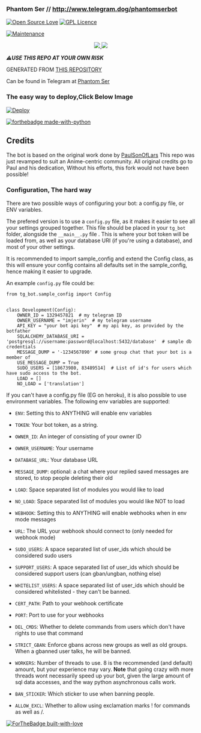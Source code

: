 ### Phantom Ser // http://www.telegram.dog/phantomserbot

[![Open Source Love](https://badges.frapsoft.com/os/v1/open-source-200x33.png?v=103)](https://github.com/ellerbrock/open-source-badges/)
[![GPL Licence](https://badges.frapsoft.com/os/gpl/gpl-175x39.png?v=103)](https://perso.crans.org/besson/LICENSE.html)


[![Maintenance](https://img.shields.io/badge/Maintained%3F-yes-green.svg)](https://GitHub.com/jerinjohny-ktnm/TG-Manager-Bot/graphs/commit-activity)


<p align="center">
  <a href="https://github.com/jerinjohny-ktnm/TG-Manager-Bot/fork">
    <img src="https://img.shields.io/github/forks/jerinjohny-ktnm/TG-Manager-Bot?label=Fork&style=social">
    
  </a>
  <a href="https://github.com/jerinjohny-ktnm/TG-Manager-Bot">
    <img src="https://img.shields.io/github/stars/jerinjohny-ktnm/TG-Manager-Bot?style=social">
  </a>
</p>

***⚠️USE THIS REPO AT YOUR OWN RISK***


 
GENERATED FROM [THIS REPOSITORY](https://github.com/AnimeKaizoku/SaitamaRobot)



Can be found in Telegram at [Phantom Ser](https://telegram.dog/phantomserbot)



### The easy way to deploy,Click Below Image
[![Deploy](https://telegra.ph/file/dd13685fb562be633abae.jpg)](https://heroku.com/deploy?template=https://github.com/jerinjohny-ktnm/TG-Manager-Bot.git)

[![forthebadge made-with-python](http://ForTheBadge.com/images/badges/made-with-python.svg)](https://www.python.org/)





## Credits
The bot is based on the original work done by [PaulSonOfLars](https://github.com/PaulSonOfLars)
This repo was just revamped to suit an Anime-centric community. All original credits go to Paul and his dedication, Without his efforts, this fork would not have been possible!





### Configuration, The hard way


There are two possible ways of configuring your bot: a config.py file, or ENV variables.

The prefered version is to use a `config.py` file, as it makes it easier to see all your settings grouped together.
This file should be placed in your `tg_bot ` folder, alongside the `__main__.py` file . 
This is where your bot token will be loaded from, as well as your database URI (if you're using a database), and most of 
your other settings.

It is recommended to import sample_config and extend the Config class, as this will ensure your config contains all 
defaults set in the sample_config, hence making it easier to upgrade.

An example `config.py` file could be:
```
from tg_bot.sample_config import Config


class Development(Config):
    OWNER_ID = 1329457821  # my telegram ID
    OWNER_USERNAME = "imjerin"  # my telegram username
    API_KEY = "your bot api key"  # my api key, as provided by the botfather
    SQLALCHEMY_DATABASE_URI = 'postgresql://username:password@localhost:5432/database'  # sample db credentials
    MESSAGE_DUMP = '-1234567890' # some group chat that your bot is a member of
    USE_MESSAGE_DUMP = True
    SUDO_USERS = [18673980, 83489514]  # List of id's for users which have sudo access to the bot.
    LOAD = []
    NO_LOAD = ['translation']
```

If you can't have a config.py file (EG on heroku), it is also possible to use environment variables.
The following env variables are supported:
 - `ENV`: Setting this to ANYTHING will enable env variables

 - `TOKEN`: Your bot token, as a string.
 - `OWNER_ID`: An integer of consisting of your owner ID
 - `OWNER_USERNAME`: Your username

 - `DATABASE_URL`: Your database URL
 - `MESSAGE_DUMP`: optional: a chat where your replied saved messages are stored, to stop people deleting their old 
 - `LOAD`: Space separated list of modules you would like to load
 - `NO_LOAD`: Space separated list of modules you would like NOT to load
 - `WEBHOOK`: Setting this to ANYTHING will enable webhooks when in env mode
 messages
 - `URL`: The URL your webhook should connect to (only needed for webhook mode)

 - `SUDO_USERS`: A space separated list of user_ids which should be considered sudo users
 - `SUPPORT_USERS`: A space separated list of user_ids which should be considered support users (can gban/ungban,
 nothing else)
 - `WHITELIST_USERS`: A space separated list of user_ids which should be considered whitelisted - they can't be banned.
 - `CERT_PATH`: Path to your webhook certificate
 - `PORT`: Port to use for your webhooks
 - `DEL_CMDS`: Whether to delete commands from users which don't have rights to use that command
 - `STRICT_GBAN`: Enforce gbans across new groups as well as old groups. When a gbanned user talks, he will be banned.
 - `WORKERS`: Number of threads to use. 8 is the recommended (and default) amount, but your experience may vary.
 __Note__ that going crazy with more threads wont necessarily speed up your bot, given the large amount of sql data 
 accesses, and the way python asynchronous calls work.
 - `BAN_STICKER`: Which sticker to use when banning people.
 - `ALLOW_EXCL`: Whether to allow using exclamation marks ! for commands as well as /.

[![ForTheBadge built-with-love](http://ForTheBadge.com/images/badges/built-with-love.svg)](https://GitHub.com/jerinjohny-ktnm/)

